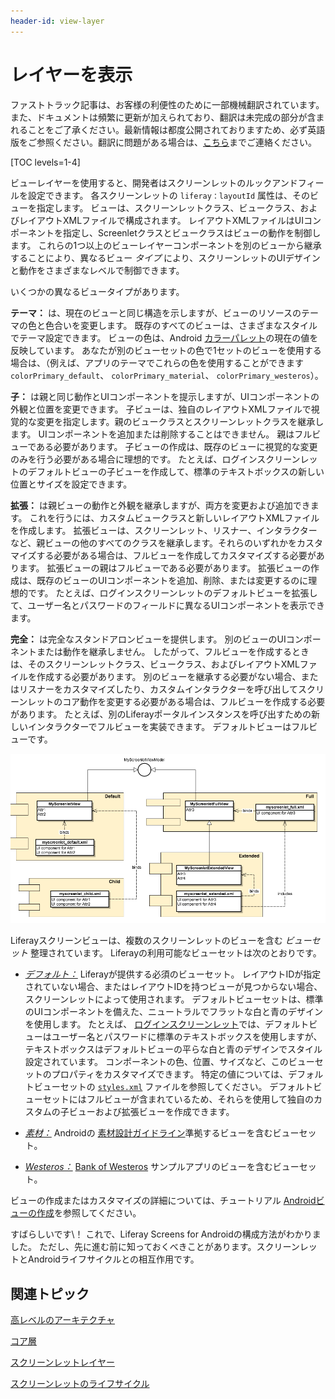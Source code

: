 ```yaml
---
header-id: view-layer
---
```


# レイヤーを表示

<p class="alert alert-info"><span class="wysiwyg-color-blue120">ファストトラック記事は、お客様の利便性のために一部機械翻訳されています。また、ドキュメントは頻繁に更新が加えられており、翻訳は未完成の部分が含まれることをご了承ください。最新情報は都度公開されておりますため、必ず英語版をご参照ください。翻訳に問題がある場合は、<a href="mailto:support-content-jp@liferay.com">こちら</a>までご連絡ください。</span></p>

[TOC levels=1-4]

ビューレイヤーを使用すると、開発者はスクリーンレットのルックアンドフィールを設定できます。 各スクリーンレットの `liferay：layoutId` 属性は、そのビューを指定します。 ビューは、スクリーンレットクラス、ビュークラス、およびレイアウトXMLファイルで構成されます。 レイアウトXMLファイルはUIコンポーネントを指定し、Screenletクラスとビュークラスはビューの動作を制御します。 これらの1つ以上のビューレイヤーコンポーネントを別のビューから継承することにより、異なるビュー *タイプ* により、スクリーンレットのUIデザインと動作をさまざまなレベルで制御できます。

いくつかの異なるビュータイプがあります。

**テーマ：** は、現在のビューと同じ構造を示しますが、ビューのリソースのテーマの色と色合いを変更します。 既存のすべてのビューは、さまざまなスタイルでテーマ設定できます。 ビューの色は、Android [カラーパレット](https://www.google.com/design/spec/style/color.html#color-color-palette)の現在の値を反映しています。 あなたが別のビューセットの色で1セットのビューを使用する場合は、（例えば、アプリのテーマでこれらの色を使用することができます `colorPrimary_default`、 `colorPrimary_material`、 `colorPrimary_westeros`）。

**子：** は親と同じ動作とUIコンポーネントを提示しますが、UIコンポーネントの外観と位置を変更できます。 子ビューは、独自のレイアウトXMLファイルで視覚的な変更を指定します。親のビュークラスとスクリーンレットクラスを継承します。 UIコンポーネントを追加または削除することはできません。 親はフルビューである必要があります。 子ビューの作成は、既存のビューに視覚的な変更のみを行う必要がある場合に理想的です。 たとえば、ログインスクリーンレットのデフォルトビューの子ビューを作成して、標準のテキストボックスの新しい位置とサイズを設定できます。

**拡張：** は親ビューの動作と外観を継承しますが、両方を変更および追加できます。 これを行うには、カスタムビュークラスと新しいレイアウトXMLファイルを作成します。 拡張ビューは、スクリーンレット、リスナー、インタラクターなど、親ビューの他のすべてのクラスを継承します。それらのいずれかをカスタマイズする必要がある場合は、フルビューを作成してカスタマイズする必要があります。 拡張ビューの親はフルビューである必要があります。 拡張ビューの作成は、既存のビューのUIコンポーネントを追加、削除、または変更するのに理想的です。 たとえば、ログインスクリーンレットのデフォルトビューを拡張して、ユーザー名とパスワードのフィールドに異なるUIコンポーネントを表示できます。

**完全：** は完全なスタンドアロンビューを提供します。 別のビューのUIコンポーネントまたは動作を継承しません。 したがって、フルビューを作成するときは、そのスクリーンレットクラス、ビュークラス、およびレイアウトXMLファイルを作成する必要があります。 別のビューを継承する必要がない場合、またはリスナーをカスタマイズしたり、カスタムインタラクターを呼び出してスクリーンレットのコア動作を変更する必要がある場合は、フルビューを作成する必要があります。 たとえば、別のLiferayポータルインスタンスを呼び出すための新しいインタラクターでフルビューを実装できます。 デフォルトビューはフルビューです。

![図1：この図は、Liferay Screens for Androidのビューレイヤーを示しています。](../../../../images/screens-android-architecture-04.png)

Liferayスクリーンビューは、複数のスクリーンレットのビューを含む *ビューセット* 整理されています。 Liferayの利用可能なビューセットは次のとおりです。

  - [*デフォルト：*](https://github.com/liferay/liferay-screens/tree/master/android/library/core/src/main/java/com/liferay/mobile/screens/viewsets/defaultviews) Liferayが提供する必須のビューセット。 レイアウトIDが指定されていない場合、またはレイアウトIDを持つビューが見つからない場合、スクリーンレットによって使用されます。 デフォルトビューセットは、標準のUIコンポーネントを備えた、ニュートラルでフラットな白と青のデザインを使用します。 たとえば、 [ログインスクリーンレット](https://github.com/liferay/liferay-screens/tree/master/android/library/core/src/main/java/com/liferay/mobile/screens/auth/login)では、デフォルトビューはユーザー名とパスワードに標準のテキストボックスを使用しますが、テキストボックスはデフォルトビューの平らな白と青のデザインでスタイル設定されています。 コンポーネントの色、位置、サイズなど、このビューセットのプロパティをカスタマイズできます。 特定の値については、デフォルトビューセットの [`styles.xml`](https://github.com/liferay/liferay-screens/blob/master/android/library/core/src/main/res/values/styles.xml) ファイルを参照してください。 デフォルトビューセットにはフルビューが含まれているため、それらを使用して独自のカスタムの子ビューおよび拡張ビューを作成できます。

  - [*素材：*](https://github.com/liferay/liferay-screens/tree/master/android/viewsets/material) Androidの [素材設計ガイドライン](https://developer.android.com/design/material/index.html)準拠するビューを含むビューセット。

  - [*Westeros：*](https://github.com/liferay/liferay-screens/tree/master/android/viewsets/westeros) [Bank of Westeros](https://github.com/liferay/liferay-screens/tree/master/android/samples/bankofwesteros) サンプルアプリのビューを含むビューセット。

ビューの作成またはカスタマイズの詳細については、チュートリアル [Androidビューの作成](/docs/7-1/tutorials/-/knowledge_base/t/creating-android-views)を参照してください。

すばらしいです\！ これで、Liferay Screens for Androidの構成方法がわかりました。 ただし、先に進む前に知っておくべきことがあります。スクリーンレットとAndroidライフサイクルとの相互作用です。

## 関連トピック

[高レベルのアーキテクチャ](/docs/7-1/tutorials/-/knowledge_base/t/high-level-architecture)

[コア層](/docs/7-1/tutorials/-/knowledge_base/t/core-layer)

[スクリーンレットレイヤー](/docs/7-1/tutorials/-/knowledge_base/t/screenlet-layer)

[スクリーンレットのライフサイクル](/docs/7-1/tutorials/-/knowledge_base/t/screenlet-lifecycle)
